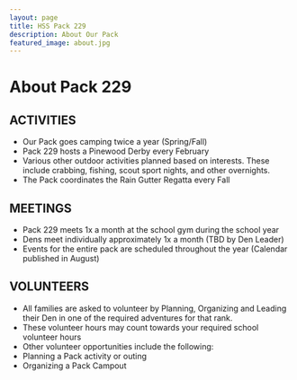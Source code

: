 ```yaml
---
layout: page
title: HSS Pack 229
description: About Our Pack
featured_image: about.jpg
---
```


# About Pack 229

## ACTIVITIES

* Our Pack goes camping twice a year (Spring/Fall)
* Pack 229 hosts a Pinewood Derby every February
* Various other outdoor activities planned based on interests. These include crabbing, fishing, scout sport nights, and other overnights.
* The Pack coordinates the Rain Gutter Regatta every Fall

## MEETINGS

* Pack 229 meets 1x a month at the school gym during the school year
* Dens meet individually approximately 1x a month (TBD by Den Leader)
* Events for the entire pack are scheduled throughout the year (Calendar published in August)

## VOLUNTEERS

* All families are asked to volunteer by Planning, Organizing and Leading their Den in one of the required adventures for that rank.
* These volunteer hours may count towards your required school volunteer hours
* Other volunteer opportunities include the following:
* Planning a Pack activity or outing
* Organizing a Pack Campout
